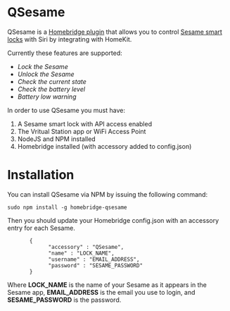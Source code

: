 # QSesame

QSesame is a [Homebridge plugin](https://github.com/nfarina/homebridge) that allows you to control [Sesame smart locks](https://candyhouse.co) with Siri by integrating with HomeKit.

Currently these features are supported:

 * _Lock the Sesame_
 * _Unlock the Sesame_
 * _Check the current state_ 
 * _Check the battery level_
 * _Battery low warning_

In order to use QSesame you must have: 

1. A Sesame smart lock with API access enabled
2. The Vritual Station app or WiFi Access Point
3. NodeJS and NPM installed
4. Homebridge installed (with accessory added to config.json)

# Installation

You can install QSesame via NPM by issuing the following command:
```
sudo npm install -g homebridge-qsesame
```
Then you should update your Homebridge config.json with an accessory entry for each Sesame.
 ```
        {
              "accessory" : "QSesame",
              "name" : "LOCK_NAME",
              "username" : "EMAIL_ADDRESS",
              "password" : "SESAME_PASSWORD"
        }
```
Where __LOCK_NAME__ is the name of your Sesame as it appears in the Sesame app, __EMAIL_ADDRESS__ is the email you use to login, and __SESAME_PASSWORD__ is the password.
